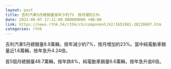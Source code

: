 ```yaml
---
layout: post
title: 吉利汽車5月總銷量按年少約7%　按月增約23%
date: 2022-06-07 17:21:00.000000000 +08:00
link: https://news.rthk.hk/rthk/ch/component/k2/1651981-20220607.htm
categories: rthk
---
```


吉利汽車5月總銷量8.9萬輛，按年減少約7%，按月增加約23%。當中純電動車銷量近1.6萬輛，按年急升4.24倍。

首5個月總銷量48.7萬輛，按年跌8%，純電動車銷量6.6萬輛，按年急升逾6倍。
